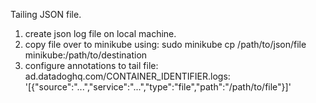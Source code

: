 Tailing JSON file.
1. create json log file on local machine.
2. copy file over to minikube using:
sudo minikube cp /path/to/json/file minikube:/path/to/destination
3. configure annotations to tail file:
ad.datadoghq.com/CONTAINER_IDENTIFIER.logs: '[{"source":"...","service":"...","type":"file","path":"/path/to/file"}]'
